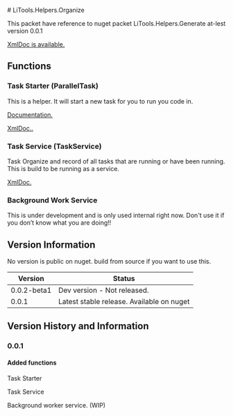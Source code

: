 ﻿﻿﻿﻿﻿﻿﻿﻿﻿# LiTools.Helpers.Organize


This packet have reference to nuget packet LiTools.Helpers.Generate at-lest version 0.0.1

[XmlDoc is available.](/../xmldocmd/LiTools.Helpers.Organize.md)

## Functions

### Task Starter (ParallelTask)

This is a helper. It will start a new task for you to run you code in.

[Documentation.](ParallelTask.md)

[XmlDoc..](../xmldocmd/LiTools.Helpers.Organize/ParallelTask.md)



### Task Service (TaskService)

Task Organize and record of all tasks that are running or have been running.  
This is build to be running as a service.

[XmlDoc.](/Documentation/xmldocmd/LiTools.Helpers.Organize/TaskService.md)


### Background Work Service

This is under development and is only used internal right now.
Don't use it if you don’t know what you are doing!!

## Version Information

No version is public on nuget. build from source if you want to use this.

| Version | Status |
| --- | --- |
| 0.0.2-beta1 |Dev version - Not released.|
| 0.0.1 | Latest stable release. Available on nuget |

## Version History and Information

### 0.0.1

#### Added functions

Task Starter

Task Service

Background worker service. (WIP)
